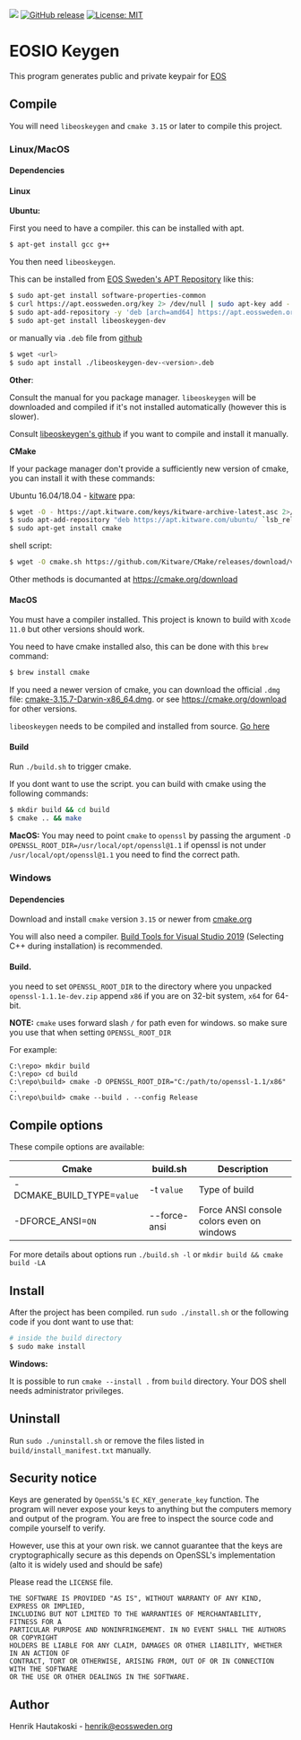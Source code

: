 
![](https://github.com/eosswedenorg/eosio-keygen/workflows/CI/badge.svg)
[![GitHub release](https://img.shields.io/github/v/release/eosswedenorg/eosio-keygen?include_prereleases)](https://github.com/eosswedenorg/eosio-keygen/releases/latest)
[![License: MIT](https://img.shields.io/badge/License-MIT-yellow.svg)](https://opensource.org/licenses/MIT)

# EOSIO Keygen

This program generates public and private keypair for [EOS](https://eos.io/)

## Compile

You will need `libeoskeygen` and `cmake 3.15` or later to compile this project.

### Linux/MacOS

#### Dependencies

#### Linux

**Ubuntu:**

First you need to have a compiler. this can be installed with apt.

```sh
$ apt-get install gcc g++
```

You then need `libeoskeygen`.

This can be installed from [EOS Sweden's APT Repository](https://eosswedenorg.github.io/apt) like this:

```sh
$ sudo apt-get install software-properties-common
$ curl https://apt.eossweden.org/key 2> /dev/null | sudo apt-key add -
$ sudo apt-add-repository -y 'deb [arch=amd64] https://apt.eossweden.org/main `lsb_release -cs` stable'
$ sudo apt-get install libeoskeygen-dev
```

or manually via `.deb` file from [github](https://github.com/eosswedenorg/libeoskeygen/releases)

```sh
$ wget <url>
$ sudo apt install ./libeoskeygen-dev-<version>.deb
```

**Other**:

Consult the manual for you package manager.
`libeoskeygen` will be downloaded and compiled if it's not installed automatically (however this is slower).

Consult [libeoskeygen's github](https://github.com/eosswedenorg/libeoskeygen) if you want to compile and install it manually.

**CMake**

If your package manager don't provide a sufficiently new version of cmake, you can install it with these commands:

Ubuntu 16.04/18.04 - [kitware](https://apt.kitware.com) ppa:

```sh
$ wget -O - https://apt.kitware.com/keys/kitware-archive-latest.asc 2>/dev/null | sudo apt-key add -
$ sudo apt-add-repository "deb https://apt.kitware.com/ubuntu/ `lsb_release -cs` main"
$ sudo apt-get install cmake
```

shell script:

```sh
$ wget -O cmake.sh https://github.com/Kitware/CMake/releases/download/v3.15.5/cmake-3.15.5-Linux-x86_64.sh && sudo sh ./cmake.sh --prefix=/usr/local --skip-license
```

Other methods is documanted at https://cmake.org/download

#### MacOS

You must have a compiler installed. This project is known to build with `Xcode 11.0` but other versions should work.

You need to have cmake installed also, this can be done with this `brew` command:
```sh
$ brew install cmake
```

If you need a newer version of cmake, you can download the official `.dmg` file: [cmake-3.15.7-Darwin-x86_64.dmg](https://github.com/Kitware/CMake/releases/download/v3.15.7/cmake-3.15.7-Darwin-x86_64.dmg). or see https://cmake.org/download for other versions.

`libeoskeygen` needs to be compiled and installed from source. [Go here](https://github.com/eosswedenorg/libeoskeygen)

#### Build

Run `./build.sh` to trigger cmake.

If you dont want to use the script. you can build with cmake using the following commands:

```sh
$ mkdir build && cd build
$ cmake .. && make
```

**MacOS:** You may need to point `cmake` to `openssl` by passing the argument
`-D OPENSSL_ROOT_DIR=/usr/local/opt/openssl@1.1` if openssl is not under `/usr/local/opt/openssl@1.1` you need to find the correct path.

### Windows

#### Dependencies

Download and install `cmake` version `3.15` or newer from [cmake.org](https://cmake.org)

You will also need a compiler. [Build Tools for Visual Studio 2019](https://visualstudio.microsoft.com/thank-you-downloading-visual-studio/?sku=BuildTools&rel=16) (Selecting C++ during installation) is recommended.



#### Build.

you need to set `OPENSSL_ROOT_DIR` to the directory where you unpacked
`openssl-1.1.1e-dev.zip` append `x86` if you are on 32-bit system, `x64` for 64-bit.

**NOTE:** `cmake` uses forward slash `/` for path even for windows. so make sure you use that when setting `OPENSSL_ROOT_DIR`

For example:

```
C:\repo> mkdir build
C:\repo> cd build
C:\repo\build> cmake -D OPENSSL_ROOT_DIR="C:/path/to/openssl-1.1/x86" ..
C:\repo\build> cmake --build . --config Release
```

## Compile options

These compile options are available:

| Cmake                      | build.sh          | Description                               |
|--------------------------- | ----------------- | ------------------------------------------|
| -DCMAKE_BUILD_TYPE=`value` | -t `value`        | Type of build 							 |
| -DFORCE_ANSI=`ON`          | --force-ansi      | Force ANSI console colors even on windows |

For more details about options run `./build.sh -l` or `mkdir build && cmake build -LA`

## Install

After the project has been compiled. run `sudo ./install.sh` or the following code if you dont want to use that:

```sh
# inside the build directory
$ sudo make install
```

**Windows:**

It is possible to run `cmake --install .` from `build` directory.
Your DOS shell needs administrator privileges.

## Uninstall

Run `sudo ./uninstall.sh` or remove the files listed in `build/install_manifest.txt` manually.

## Security notice

Keys are generated by `OpenSSL`'s `EC_KEY_generate_key` function. The program will
never expose your keys to anything but the computers memory and output of the
program. You are free to inspect the source code and compile yourself to verify.

However, use this at your own risk. we cannot guarantee that the keys are
cryptographically secure as this depends on OpenSSL's implementation (alto it is
widely used and should be safe)

Please read the `LICENSE` file.

```
THE SOFTWARE IS PROVIDED "AS IS", WITHOUT WARRANTY OF ANY KIND, EXPRESS OR IMPLIED,
INCLUDING BUT NOT LIMITED TO THE WARRANTIES OF MERCHANTABILITY, FITNESS FOR A
PARTICULAR PURPOSE AND NONINFRINGEMENT. IN NO EVENT SHALL THE AUTHORS OR COPYRIGHT
HOLDERS BE LIABLE FOR ANY CLAIM, DAMAGES OR OTHER LIABILITY, WHETHER IN AN ACTION OF
CONTRACT, TORT OR OTHERWISE, ARISING FROM, OUT OF OR IN CONNECTION WITH THE SOFTWARE
OR THE USE OR OTHER DEALINGS IN THE SOFTWARE.
```

## Author

Henrik Hautakoski - [henrik@eossweden.org](mailto:henrik@eossweden.org)
